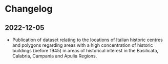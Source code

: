 # Changelog

## 2022-12-05

- Publication of dataset relating to the locations of Italian historic centres and polygons regarding areas with a high concentration of historic buildings (before 1945) in areas of historical interest in the Basilicata, Calabria, Campania and Apulia Regions.
